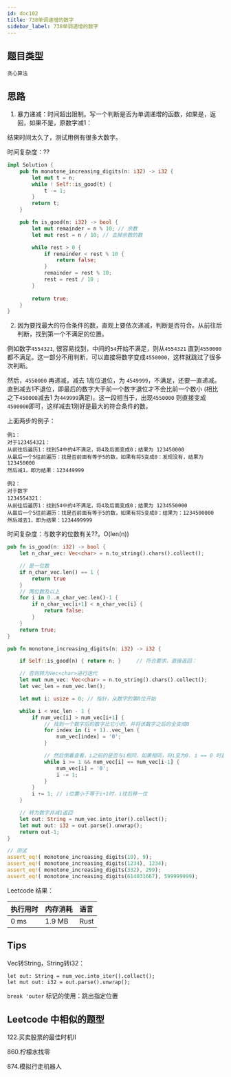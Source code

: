 ```yaml
---
id: doc102
title: 738单调递增的数字
sidebar_label: 738单调递增的数字
---
```



## 题目类型

`贪心算法`

## 思路

1. 暴力递减：时间超出限制。写一个判断是否为单调递增的函数，如果是，返回，如果不是，原数字减1：

结果时间太久了，测试用例有很多大数字。

时间复杂度：??

```rust
impl Solution {
    pub fn monotone_increasing_digits(n: i32) -> i32 {
        let mut t = n;
        while ! Self::is_good(t) {
            t -= 1;
        }
        return t;
    }

    pub fn is_good(n: i32) -> bool {
        let mut remainder = n % 10; // 余数
        let mut rest = n / 10; // 去掉余数的数

        while rest > 0 {
            if remainder < rest % 10 {
                return false;
            }
            remainder = rest % 10;
            rest = rest / 10 ;
        }
    
        return true;
    }
}
```

2. 因为要找最大的符合条件的数，直观上要依次递减，判断是否符合。从前往后判断，找到第一个不满足的位置。

例如数字`4554321`, 很容易找到，中间的`54`开始不满足，则从`4554321` 直到`4550000` 都不满足。这一部分不用判断，可以直接将数字变成`4550000`，这样就跳过了很多次判断。

然后，`4550000` 再递减，减去 1高位退位，为 `4549999`，不满足，还要一直递减。直到减去1不退位，即最后的数字大于前一个数字退位才不会比前一个数小 (相比之下`450000`减去1 为`449999`满足)。这一段相当于，出现`4550000` 则直接变成`4500000`即可，这样减去1刚好是最大的符合条件的数。

上面两步的例子：

```
例1：
对于123454321：
从前往后遍历1：找到54中的4不满足，将4及后面变成0；结果为 123450000
从最后一个5往前遍历：找是否前面有等于5的数，如果有将5变成0：发现没有，结果为 123450000
然后减1，即为结果：123449999

例2：
对于数字
1234554321：
从前往后遍历1：找到54中的4不满足，将4及后面变成0；结果为 1234550000
从最后一个5往前遍历：找是否前面有等于5的数，如果有将5变成0：结果为：1234500000
然后减去1，即为结果：1234499999

```

   时间复杂度：与数字的位数有关??。O(len(n))

   ```rust
   pub fn is_good(n: i32) -> bool {
       let n_char_vec: Vec<char> = n.to_string().chars().collect();

       // 是一位数
       if n_char_vec.len() == 1 {
           return true
       }
       // 两位数及以上
       for i in 0..n_char_vec.len()-1 {
           if n_char_vec[i+1] < n_char_vec[i] {
               return false;
           }
       }
       return true;
   }

   pub fn monotone_increasing_digits(n: i32) -> i32 {

       if Self::is_good(n) { return n; }     // 符合要求，直接返回：

       // 否则转为Vec<char>进行迭代
       let mut num_vec: Vec<char> = n.to_string().chars().collect();
       let vec_len = num_vec.len();

       let mut i: usize = 0; // 指针，从数字的第0位开始

       while i < vec_len - 1 {
           if num_vec[i] > num_vec[i+1] {
               // 找到一个数字后的数字比它小的，并将该数字之后的全变成0
               for index in (i + 1)..vec_len {
                   num_vec[index] = '0';
               }

               // 然后倒着查看，i之前的是否与i相同，如果相同，将i变为0. i == 0 时是满足的，即10000
               while i >= 1 && num_vec[i] == num_vec[i-1] {
                   num_vec[i] = '0';
                   i -= 1;
               }
           }
           i += 1; // i位置小于等于i+1时，i往后移一位
       }

       // 转为数字并减1返回
       let out: String = num_vec.into_iter().collect();
       let mut out: i32 = out.parse().unwrap();
       return out-1;
   }
   ```

   ```rust
   // 测试
   assert_eq!( monotone_increasing_digits(10), 9);
   assert_eq!( monotone_increasing_digits(1234), 1234);
   assert_eq!( monotone_increasing_digits(332), 299);
   assert_eq!( monotone_increasing_digits(614031667), 599999999);
   ```

Leetcode 结果：

| 执行用时 | 内存消耗 | 语言 |
| :------- | :------- | :--- |
| 0 ms     | 1.9 MB   | Rust |

## Tips

Vec<char>转String，String转i32：

   ```
   let out: String = num_vec.into_iter().collect();
   let mut out: i32 = out.parse().unwrap();
   ```

`break 'outer` 标记的使用：跳出指定位置 

## Leetcode 中相似的题型

122.买卖股票的最佳时机II

860.柠檬水找零

874.模拟行走机器人